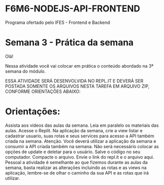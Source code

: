# F6M6-NODEJS-API-FRONTEND
Programa ofertado pelo IFES - Frontend e Backend
# Semana 3 - Prática da semana
Olá!

Nessa atividade você vai colocar em prática o conteúdo abordado na 3ª semana do módulo.

ESSA ATIVIDADE  SERÁ DESENVOLVIDA NO REPL.IT E DEVERÁ SER POSTADA SOMENTE OS ARQUIVOS NESTA TAREFA EM ARQUIVO ZIP, CONFORME ORIENTAÇÕES ABAIXO:

# Orientações:

Assista aos vídeos das aulas da semana.
Leia em paralelo os materiais das aulas.
Acesse o Replit.
Na aplicação da semana, crie a view listar e cadastrar usuario, suas rotas e seus services para acesso a  API também criada na semana.
Atenção. Você deverá utilizar a aplicação da semana e consumir a API criada também na semana.
Não será necessário colocar as opções de update e deletar para o usuário.
Salve o código no seu computador.
Compacte o arquivo.
Envie o link do repl.it e o arquivo aqui.
Pessoal a atividade é semelhante ao que fizemos durante as aulas da semana, basta realizar as alterações incluindo as rotas e as views na aplicação, lembre-se de olhar o caminho da sua API e as rotas que irá utilizar.
